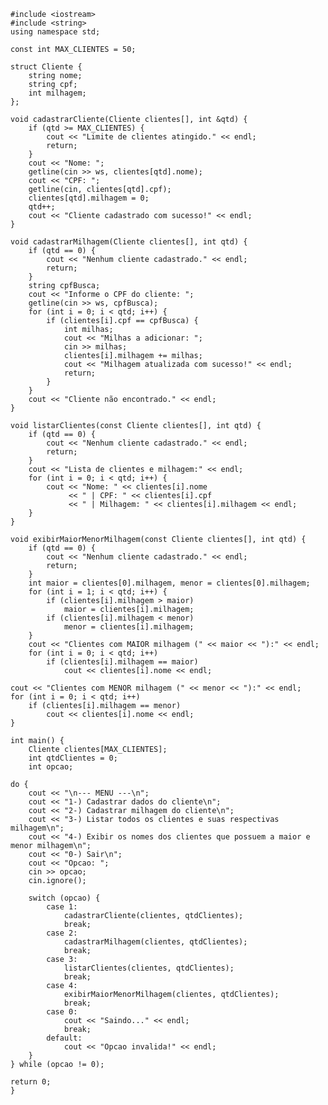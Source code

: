     #include <iostream>
    #include <string>
    using namespace std;
    
    const int MAX_CLIENTES = 50;
    
    struct Cliente {
        string nome;
        string cpf;
        int milhagem;
    };
    
    void cadastrarCliente(Cliente clientes[], int &qtd) {
        if (qtd >= MAX_CLIENTES) {
            cout << "Limite de clientes atingido." << endl;
            return;
        }
        cout << "Nome: ";
        getline(cin >> ws, clientes[qtd].nome);
        cout << "CPF: ";
        getline(cin, clientes[qtd].cpf);
        clientes[qtd].milhagem = 0;
        qtd++;
        cout << "Cliente cadastrado com sucesso!" << endl;
    }
    
    void cadastrarMilhagem(Cliente clientes[], int qtd) {
        if (qtd == 0) {
            cout << "Nenhum cliente cadastrado." << endl;
            return;
        }
        string cpfBusca;
        cout << "Informe o CPF do cliente: ";
        getline(cin >> ws, cpfBusca);
        for (int i = 0; i < qtd; i++) {
            if (clientes[i].cpf == cpfBusca) {
                int milhas;
                cout << "Milhas a adicionar: ";
                cin >> milhas;
                clientes[i].milhagem += milhas;
                cout << "Milhagem atualizada com sucesso!" << endl;
                return;
            }
        }
        cout << "Cliente não encontrado." << endl;
    }
    
    void listarClientes(const Cliente clientes[], int qtd) {
        if (qtd == 0) {
            cout << "Nenhum cliente cadastrado." << endl;
            return;
        }
        cout << "Lista de clientes e milhagem:" << endl;
        for (int i = 0; i < qtd; i++) {
            cout << "Nome: " << clientes[i].nome 
                 << " | CPF: " << clientes[i].cpf 
                 << " | Milhagem: " << clientes[i].milhagem << endl;
        }
    }
    
    void exibirMaiorMenorMilhagem(const Cliente clientes[], int qtd) {
        if (qtd == 0) {
            cout << "Nenhum cliente cadastrado." << endl;
            return;
        }
        int maior = clientes[0].milhagem, menor = clientes[0].milhagem;
        for (int i = 1; i < qtd; i++) {
            if (clientes[i].milhagem > maior)
                maior = clientes[i].milhagem;
            if (clientes[i].milhagem < menor)
                menor = clientes[i].milhagem;
        }
        cout << "Clientes com MAIOR milhagem (" << maior << "):" << endl;
        for (int i = 0; i < qtd; i++)
            if (clientes[i].milhagem == maior)
                cout << clientes[i].nome << endl;

    cout << "Clientes com MENOR milhagem (" << menor << "):" << endl;
    for (int i = 0; i < qtd; i++)
        if (clientes[i].milhagem == menor)
            cout << clientes[i].nome << endl;
    }
    
    int main() {
        Cliente clientes[MAX_CLIENTES];
        int qtdClientes = 0;
        int opcao;

    do {
        cout << "\n--- MENU ---\n";
        cout << "1-) Cadastrar dados do cliente\n";
        cout << "2-) Cadastrar milhagem do cliente\n";
        cout << "3-) Listar todos os clientes e suas respectivas milhagem\n";
        cout << "4-) Exibir os nomes dos clientes que possuem a maior e menor milhagem\n";
        cout << "0-) Sair\n";
        cout << "Opcao: ";
        cin >> opcao;
        cin.ignore();

        switch (opcao) {
            case 1:
                cadastrarCliente(clientes, qtdClientes);
                break;
            case 2:
                cadastrarMilhagem(clientes, qtdClientes);
                break;
            case 3:
                listarClientes(clientes, qtdClientes);
                break;
            case 4:
                exibirMaiorMenorMilhagem(clientes, qtdClientes);
                break;
            case 0:
                cout << "Saindo..." << endl;
                break;
            default:
                cout << "Opcao invalida!" << endl;
        }
    } while (opcao != 0);

    return 0;
    }
